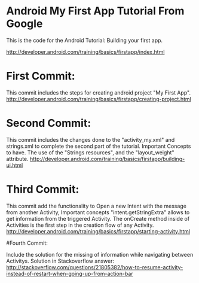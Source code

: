 # Android My First App Tutorial From Google

This is the code for the Android Tutorial: Building your first app.

http://developer.android.com/training/basics/firstapp/index.html

# First Commit:

This commit includes the steps for creating android project "My First App".
http://developer.android.com/training/basics/firstapp/creating-project.html

# Second Commit:

This commit includes the changes done to the "activity_my.xml" and strings.xml to complete the second part of the tutorial. Important Concepts to have. The use of the "Strings resources", and the "layout_weight" attribute.
http://developer.android.com/training/basics/firstapp/building-ui.html

# Third Commit:

This commit add the functionality to Open a new Intent with the message from another Activity, Important concepts "intent.getStringExtra" allows to get information from the triggered Activity. The onCreate method inside of Activities is the first step in the creation flow of any Activity.
http://developer.android.com/training/basics/firstapp/starting-activity.html


#Fourth Commit:

Include the solution for the missing of information while navigating between Activitys.
Solution in Stackoverflow answer: http://stackoverflow.com/questions/21805382/how-to-resume-activity-instead-of-restart-when-going-up-from-action-bar

